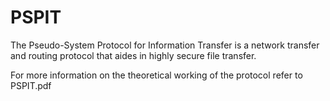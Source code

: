 # PSPIT
The Pseudo-System Protocol for Information Transfer is a network transfer and routing protocol that aides in highly secure file transfer.

For more information on the theoretical working of the protocol refer to PSPIT.pdf
